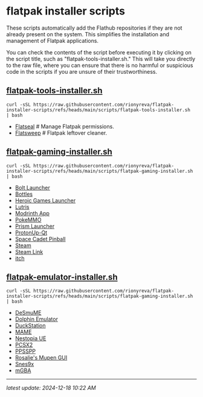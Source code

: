 # flatpak installer scripts

These scripts automatically add the Flathub repositories if they are not already present on the system. This simplifies the installation and management of Flatpak applications.

You can check the contents of the script before executing it by clicking on the script title, such as "flatpak-tools-installer.sh." This will take you directly to the raw file, where you can ensure that there is no harmful or suspicious code in the scripts if you are unsure of their trustworthiness.

## [flatpak-tools-installer.sh](https://raw.githubusercontent.com/rionyreva/flatpak-installer-scripts/refs/heads/main/scripts/flatpak-tools-installer.sh)

```
curl -sSL https://raw.githubusercontent.com/rionyreva/flatpak-installer-scripts/refs/heads/main/scripts/flatpak-tools-installer.sh  | bash
```

- [Flatseal](https://flathub.org/apps/com.github.tchx84.Flatseal) # Manage Flatpak permissions.
- [Flatsweep](https://flathub.org/apps/io.github.giantpinkrobots.flatsweep) # Flatpak leftover cleaner.

## [flatpak-gaming-installer.sh](https://raw.githubusercontent.com/rionyreva/flatpak-installer-scripts/refs/heads/main/scripts/flatpak-gaming-installer.sh)

```
curl -sSL https://raw.githubusercontent.com/rionyreva/flatpak-installer-scripts/refs/heads/main/scripts/flatpak-gaming-installer.sh  | bash
```

- [Bolt Launcher](https://flathub.org/apps/com.adamcake.Bolt)
- [Bottles](https://flathub.org/apps/com.usebottles.bottles)
- [Heroic Games Launcher](https://flathub.org/apps/com.heroicgameslauncher.hgl)
- [Lutris](https://flathub.org/apps/net.lutris.Lutris)
- [Modrinth App](https://flathub.org/apps/com.modrinth.ModrinthApp)
- [PokeMMO](https://flathub.org/apps/com.pokemmo.PokeMMO)
- [Prism Launcher](https://flathub.org/apps/org.prismlauncher.PrismLauncher)
- [ProtonUp-Qt](https://flathub.org/apps/net.davidotek.pupgui2)
- [Space Cadet Pinball](https://flathub.org/apps/com.github.k4zmu2a.spacecadetpinball)
- [Steam](https://flathub.org/apps/com.valvesoftware.Steam)
- [Steam Link](https://flathub.org/apps/com.valvesoftware.SteamLink)
- [itch](https://flathub.org/apps/io.itch.itch)

## [flatpak-emulator-installer.sh](https://raw.githubusercontent.com/rionyreva/flatpak-installer-scripts/refs/heads/main/scripts/flatpak-emulator-installer.sh)

```
curl -sSL https://raw.githubusercontent.com/rionyreva/flatpak-installer-scripts/refs/heads/main/scripts/flatpak-gaming-installer.sh  | bash
```

- [DeSmuME](https://flathub.org/apps/org.desmume.DeSmuME)
- [Dolphin Emulator](https://flathub.org/apps/org.DolphinEmu.dolphin-emu)
- [DuckStation](https://flathub.org/apps/org.duckstation.DuckStation)
- [MAME](https://flathub.org/apps/org.mamedev.MAME)
- [Nestopia UE](https://flathub.org/apps/ca._0ldsk00l.Nestopia)
- [PCSX2](https://flathub.org/apps/net.pcsx2.PCSX2)
- [PPSSPP](https://flathub.org/apps/org.ppsspp.PPSSPP)
- [Rosalie's Mupen GUI](https://flathub.org/apps/com.github.Rosalie241.RMG)
- [Snes9x](https://flathub.org/apps/com.snes9x.Snes9x)
- [mGBA](https://flathub.org/apps/io.mgba.mGBA)

---

_latest update: 2024-12-18 10:22 AM_
